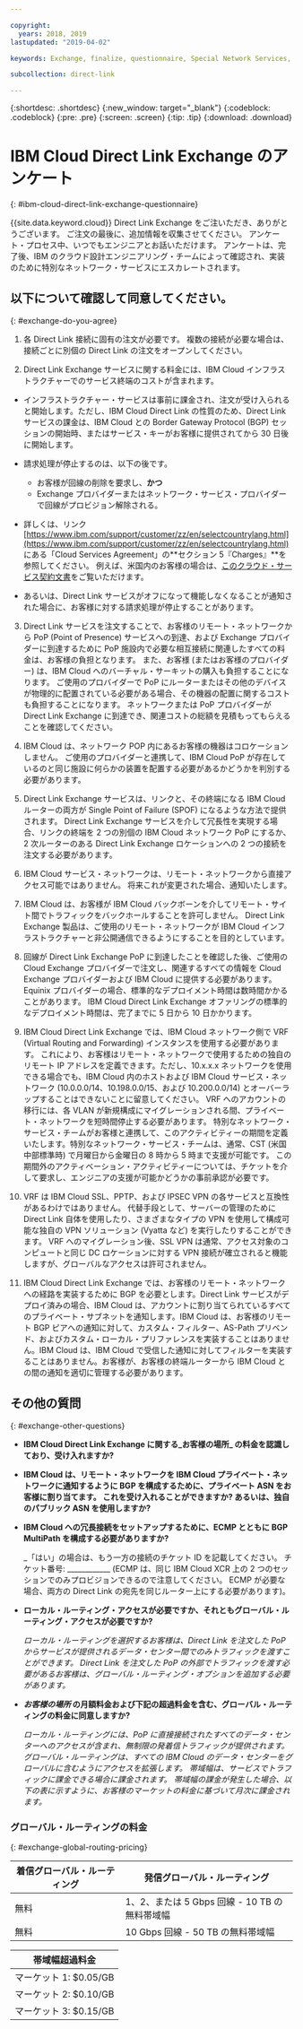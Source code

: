 ```yaml
---

copyright:
  years: 2018, 2019
lastupdated: "2019-04-02"

keywords: Exchange, finalize, questionnaire, Special Network Services, billing, fees, VRF, BGP, ticket, ASN, VPN, metering, data, center, datacenter

subcollection: direct-link

---
```


{:shortdesc: .shortdesc}
{:new_window: target="_blank"}
{:codeblock: .codeblock}
{:pre: .pre}
{:screen: .screen}
{:tip: .tip}
{:download: .download}

# IBM Cloud Direct Link Exchange のアンケート
{: #ibm-cloud-direct-link-exchange-questionnaire}

{{site.data.keyword.cloud}} Direct Link Exchange をご注いただき、ありがとうございます。 ご注文の最後に、追加情報を収集させてください。 アンケート・プロセス中、いつでもエンジニアとお話いただけます。 アンケートは、完了後、IBM のクラウド設計エンジニアリング・チームによって確認され、実装のために特別なネットワーク・サービスにエスカレートされます。

## 以下について確認して同意してください。
{: #exchange-do-you-agree}

1. 各 Direct Link 接続に固有の注文が必要です。 複数の接続が必要な場合は、接続ごとに別個の Direct Link の注文をオープンしてください。

2. Direct Link Exchange サービスに関する料金には、IBM Cloud インフラストラクチャーでのサービス終端のコストが含まれます。 

 * インフラストラクチャー・サービスは事前に課金され、注文が受け入られると開始します。ただし、IBM Cloud Direct Link の性質のため、Direct Link サービスの課金は、IBM Cloud との Border Gateway Protocol (BGP) セッションの開始時、またはサービス・キーがお客様に提供されてから 30 日後に開始します。 

 * 請求処理が停止するのは、以下の後です。
   * お客様が回線の削除を要求し、**かつ** 
   * Exchange プロバイダーまたはネットワーク・サービス・プロバイダーで回線がプロビジョン解除される。
  * 詳しくは、リンク [https://www.ibm.com/support/customer/zz/en/selectcountrylang.html](https://www.ibm.com/support/customer/zz/en/selectcountrylang.html) にある「Cloud Services Agreement」の**セクション 5『Charges』**を参照してください。 例えば、米国内のお客様の場合は、[このクラウド・サービス契約文書](https://www.ibm.com/support/customer/csol/contractexplorer/cloud/csa/us-en)をご覧いただけます。
  * あるいは、Direct Link サービスがオフになって機能しなくなることが通知された場合に、お客様に対する請求処理が停止することがあります。

3. Direct Link サービスを注文することで、お客様のリモート・ネットワークから PoP (Point of Presence) サービスへの到達、および Exchange プロバイダーに到達するために PoP 施設内で必要な相互接続に関連したすべての料金は、お客様の負担となります。 また、お客様 (またはお客様のプロバイダー) は、IBM Cloud へのバーチャル・サーキットの購入も負担することになります。 ご使用のプロバイダーで PoP にルーターまたはその他のデバイスが物理的に配置されている必要がある場合、その機器の配置に関するコストも負担することになります。 ネットワークまたは PoP プロバイダーが Direct Link Exchange に到達でき、関連コストの総額を見積もってもらえることを確認してください。

4. IBM Cloud は、ネットワーク POP 内にあるお客様の機器はコロケーションしません。 ご使用のプロバイダーと連携して、IBM Cloud PoP が存在しているのと同じ施設に何らかの装置を配置する必要があるかどうかを判別する必要があります。

5. Direct Link Exchange サービスは、リンクと、その終端になる IBM Cloud ルーターの両方が Single Point of Failure (SPOF) になるような方法で提供されます。 Direct Link Exchange サービスを介して冗長性を実現する場合、リンクの終端を 2 つの別個の IBM Cloud ネットワーク PoP にするか、2 次ルーターのある Direct Link Exchange ロケーションへの 2 つの接続を注文する必要があります。

6. IBM Cloud サービス・ネットワークは、リモート・ネットワークから直接アクセス可能ではありません。 将来これが変更された場合、通知いたします。

7. IBM Cloud は、お客様が IBM Cloud バックボーンを介してリモート・サイト間でトラフィックをバックホールすることを許可しません。 Direct Link Exchange 製品は、ご使用のリモート・ネットワークが IBM Cloud インフラストラクチャーと非公開通信できるようにすることを目的としています。

8. 回線が Direct Link Exchange PoP に到達したことを確認した後、ご使用の Cloud Exchange プロバイダーで注文し、関連するすべての情報を Cloud Exchange プロバイダーおよび IBM Cloud に提供する必要があります。 Equinix プロバイダーの場合、標準的なデプロイメント時間は数時間かかることがあります。 IBM Cloud Direct Link Exchange オファリングの標準的なデプロイメント時間は、完了までに 5 日から 10 日かかります。 

9. IBM Cloud Direct Link Exchange では、IBM Cloud ネットワーク側で VRF (Virtual Routing and Forwarding) インスタンスを使用する必要があります。  これにより、お客様はリモート・ネットワークで使用するための独自のリモート IP アドレスを定義できます。ただし、10.x.x.x ネットワークを使用できる場合でも、IBM Cloud 内のホストおよび IBM Cloud サービス・ネットワーク (10.0.0.0/14、10.198.0.0/15、および 10.200.0.0/14) とオーバーラップすることはできないことに留意してください。 VRF へのアカウントの移行には、各 VLAN が新規構成にマイグレーションされる間、プライベート・ネットワークを短時間停止する必要があります。  特別なネットワーク・サービス・チームがお客様と連携して、このアクティビティーの期間を定義いたします。特別なネットワーク・サービス・チームは、通常、CST (米国中部標準時) で月曜日から金曜日の 8 時から 5 時まで支援が可能です。 この期間外のアクティベーション・アクティビティーについては、チケットを介して要求し、エンジニアの支援が可能かどうかの事前承認が必要です。 

10. VRF は IBM Cloud SSL、PPTP、および IPSEC VPN の各サービスと互換性があるわけではありません。 代替手段として、サーバーの管理のために Direct Link 自体を使用したり、さまざまなタイプの VPN を使用して構成可能な独自の VPN ソリューション (Vyatta など) を実行したりすることができます。 VRF へのマイグレーション後、SSL VPN は通常、アクセス対象のコンピュートと同じ DC ロケーションに対する VPN 接続が確立されると機能しますが、グローバルなアクセスは許可されません。

11. IBM Cloud Direct Link Exchange では、お客様のリモート・ネットワークへの経路を実装するために BGP を必要とします。Direct Link サービスがデプロイ済みの場合、IBM Cloud は、アカウントに割り当てられているすべてのプライベート・サブネットを通知します。IBM Cloud は、お客様のリモート BGP ピアへの通知に対して、カスタム・フィルター、AS-Path プリベンド、およびカスタム・ローカル・プリファレンスを実装することはありません。IBM Cloud は、IBM Cloud で受信した通知に対してフィルターを実装することはありません。お客様が、お客様の終端ルーターから IBM Cloud との間の通知を適切に管理する必要があります。

## その他の質問
{: #exchange-other-questions}

* **IBM Cloud Direct Link Exchange に関する_お客様の場所_ の料金を認識しており、受け入れますか?**

* **IBM Cloud は、リモート・ネットワークを IBM Cloud プライベート・ネットワークに通知するように BGP を構成するために、プライベート ASN をお客様に割り当てます。 これを受け入れることができますか? あるいは、独自のパブリック ASN を使用しますか?**

* **IBM Cloud への冗長接続をセットアップするために、ECMP とともに BGP MultiPath を構成する必要がありますか?**  

    _「はい」の場合は、もう一方の接続のチケット ID を記載してください。 チケット番号: ____________ (ECMP は、同じ IBM Cloud XCR 上の 2 つのセッションでのみプロビジョンできるので注意してください。  ECMP が必要な場合、両方の Direct Link の宛先を同じルーター上にする必要があります)。

* **ローカル・ルーティング・アクセスが必要ですか、それともグローバル・ルーティング・アクセスが必要ですか?**

    _ローカル・ルーティングを選択するお客様は、Direct Link を注文した PoP からサービスが提供されるデータ・センター間でのみトラフィックを渡すことができます。 Direct Link を注文した PoP の外部でトラフィックを渡す必要があるお客様は、グローバル・ルーティング・オプションを追加する必要があります。_

* **_お客様の場所_ の月額料金および下記の超過料金を含む、グローバル・ルーティングの料金に同意しますか?**

    _ローカル・ルーティングには、PoP に直接接続されたすべてのデータ・センターへのアクセスが含まれ、無制限の発着信トラフィックが提供されます。 グローバル・ルーティングは、すべての IBM Cloud のデータ・センターをグローバルに含むようにアクセスを拡張します。 帯域幅は、サービスでトラフィックに課金できる場合に課金されます。 帯域幅の課金が発生した場合、以下の表に示すように、お客様のマーケットの料金に基づいて月次に課金されます。_


### グローバル・ルーティングの料金
{: #exchange-global-routing-pricing}

| 着信グローバル・ルーティング | 発信グローバル・ルーティング |
|---|---|
| 無料 | 1、2、または 5 Gbps 回線 - 10 TB の無料帯域幅 |
| 無料 | 10 Gbps 回線 - 50 TB の無料帯域幅 |


| 帯域幅超過料金 |
|---|
| マーケット 1: $0.05/GB |
| マーケット 2: $0.10/GB |
| マーケット 3: $0.15/GB |
